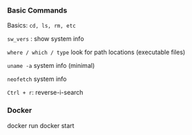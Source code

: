 
### Basic Commands
Basics: `cd, ls, rm, etc`

`sw_vers` : show system info

`where / which / type` look for path locations (executable files)

`uname -a` system info (minimal) 

`neofetch` system info


`Ctrl + r`: reverse-i-search


### Docker
docker run
docker start

